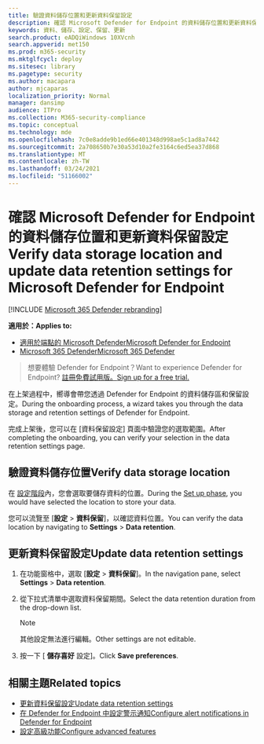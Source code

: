 ```yaml
---
title: 驗證資料儲存位置和更新資料保留設定
description: 確認 Microsoft Defender for Endpoint 的資料儲存位置和更新資料保留設定
keywords: 資料、儲存、設定、保留、更新
search.product: eADQiWindows 10XVcnh
search.appverid: met150
ms.prod: m365-security
ms.mktglfcycl: deploy
ms.sitesec: library
ms.pagetype: security
ms.author: macapara
author: mjcaparas
localization_priority: Normal
manager: dansimp
audience: ITPro
ms.collection: M365-security-compliance
ms.topic: conceptual
ms.technology: mde
ms.openlocfilehash: 7c0e8adde9b1ed66e401348d998ae5c1ad8a7442
ms.sourcegitcommit: 2a708650b7e30a53d10a2fe3164c6ed5ea37d868
ms.translationtype: MT
ms.contentlocale: zh-TW
ms.lasthandoff: 03/24/2021
ms.locfileid: "51166002"
---
```

# <a name="verify-data-storage-location-and-update-data-retention-settings-for-microsoft-defender-for-endpoint"></a><span data-ttu-id="91931-104">確認 Microsoft Defender for Endpoint 的資料儲存位置和更新資料保留設定</span><span class="sxs-lookup"><span data-stu-id="91931-104">Verify data storage location and update data retention settings for Microsoft Defender for Endpoint</span></span>

[!INCLUDE [Microsoft 365 Defender rebranding](../../includes/microsoft-defender.md)]


<span data-ttu-id="91931-105">**適用於：**</span><span class="sxs-lookup"><span data-stu-id="91931-105">**Applies to:**</span></span>
- [<span data-ttu-id="91931-106">適用於端點的 Microsoft Defender</span><span class="sxs-lookup"><span data-stu-id="91931-106">Microsoft Defender for Endpoint</span></span>](https://go.microsoft.com/fwlink/p/?linkid=2154037)
- [<span data-ttu-id="91931-107">Microsoft 365 Defender</span><span class="sxs-lookup"><span data-stu-id="91931-107">Microsoft 365 Defender</span></span>](https://go.microsoft.com/fwlink/?linkid=2118804)


><span data-ttu-id="91931-108">想要體驗 Defender for Endpoint？</span><span class="sxs-lookup"><span data-stu-id="91931-108">Want to experience Defender for Endpoint?</span></span> [<span data-ttu-id="91931-109">註冊免費試用版。</span><span class="sxs-lookup"><span data-stu-id="91931-109">Sign up for a free trial.</span></span>](https://www.microsoft.com/microsoft-365/windows/microsoft-defender-atp?ocid=docs-wdatp-gensettings-abovefoldlink)

<span data-ttu-id="91931-110">在上架過程中，嚮導會帶您透過 Defender for Endpoint 的資料儲存區和保留設定。</span><span class="sxs-lookup"><span data-stu-id="91931-110">During the onboarding process, a wizard takes you through the data storage and retention settings of Defender for Endpoint.</span></span> 

<span data-ttu-id="91931-111">完成上架後，您可以在 [資料保留設定] 頁面中驗證您的選取範圍。</span><span class="sxs-lookup"><span data-stu-id="91931-111">After completing the onboarding, you can verify your selection in the data retention settings page.</span></span>

## <a name="verify-data-storage-location"></a><span data-ttu-id="91931-112">驗證資料儲存位置</span><span class="sxs-lookup"><span data-stu-id="91931-112">Verify data storage location</span></span>
<span data-ttu-id="91931-113">在 [設定階段](production-deployment.md)內，您會選取要儲存資料的位置。</span><span class="sxs-lookup"><span data-stu-id="91931-113">During the [Set up phase](production-deployment.md), you would have selected the location to store your data.</span></span> 

<span data-ttu-id="91931-114">您可以流覽至 [**設定**  >  **資料保留**]，以確認資料位置。</span><span class="sxs-lookup"><span data-stu-id="91931-114">You can verify the data location by navigating to **Settings** > **Data retention**.</span></span>

## <a name="update-data-retention-settings"></a><span data-ttu-id="91931-115">更新資料保留設定</span><span class="sxs-lookup"><span data-stu-id="91931-115">Update data retention settings</span></span>

1. <span data-ttu-id="91931-116">在功能窗格中，選取 [**設定**  >  **資料保留**]。</span><span class="sxs-lookup"><span data-stu-id="91931-116">In the navigation pane, select **Settings** > **Data retention**.</span></span>

2. <span data-ttu-id="91931-117">從下拉式清單中選取資料保留期間。</span><span class="sxs-lookup"><span data-stu-id="91931-117">Select the data retention duration from the drop-down list.</span></span>

    > [!NOTE]
    > <span data-ttu-id="91931-118">其他設定無法進行編輯。</span><span class="sxs-lookup"><span data-stu-id="91931-118">Other settings are not editable.</span></span>

3. <span data-ttu-id="91931-119">按一下 [ **儲存喜好** 設定]。</span><span class="sxs-lookup"><span data-stu-id="91931-119">Click **Save preferences**.</span></span>


## <a name="related-topics"></a><span data-ttu-id="91931-120">相關主題</span><span class="sxs-lookup"><span data-stu-id="91931-120">Related topics</span></span>
- [<span data-ttu-id="91931-121">更新資料保留設定</span><span class="sxs-lookup"><span data-stu-id="91931-121">Update data retention settings</span></span>](data-retention-settings.md)
- [<span data-ttu-id="91931-122">在 Defender for Endpoint 中設定警示通知</span><span class="sxs-lookup"><span data-stu-id="91931-122">Configure alert notifications in Defender for Endpoint</span></span>](configure-email-notifications.md)
- [<span data-ttu-id="91931-123">設定高級功能</span><span class="sxs-lookup"><span data-stu-id="91931-123">Configure advanced features</span></span>](advanced-features.md)
